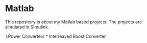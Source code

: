 # Matlab
This repository is about my Matlab based projects.
The projects are simulated in Simulink.

1.Power Converters
      * Interleaved Boost Converter 

